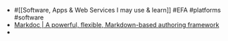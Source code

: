- #[[Software, Apps & Web Services I may use & learn]] #EFA #platforms #software
- [Markdoc | A powerful, flexible, Markdown-based authoring framework](https://markdoc.dev/)
-